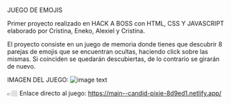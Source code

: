 JUEGO DE EMOJIS


Primer proyecto realizado en HACK A BOSS con HTML, CSS Y JAVASCRIPT elaborado por Cristina, Eneko, Alexiel y Cristina.


El proyecto consiste en un juego de memoria donde tienes que descubrir 8 parejas de emojis que se encuentran ocultas, haciendo click sobre las mismas. Si coinciden se quedarán descubiertas, de lo contrario se girarán de nuevo. 

IMAGEN DEL JUEGO:
![image text](https://github.com/CristinaValdi/proyectoEmojis/blob/main/images/Imagen_juego.png)


👉🏼 Enlace directo al juego: https://main--candid-pixie-8d9ed1.netlify.app/
